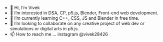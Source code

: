 - 👋 Hi, I’m Vivek
- 👀 I’m interested in DSA, CP, p5.js, Blender, Front-end web development.
- 🌱 I’m currently learning C++, CSS, JS and Blender in free time.
- 💞️ I’m looking to collaborate on any creative project of web dev or simulations or digital arts in p5.js.
- 📫 How to reach me ... instagram @vivek28426

<!---
Vivek13130/Vivek13130 is a ✨ special ✨ repository because its `README.md` (this file) appears on your GitHub profile.
You can click the Preview link to take a look at your changes.
--->
